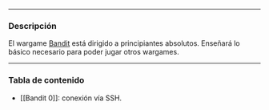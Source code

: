 - - -

### Descripción

El wargame [Bandit](https://overthewire.org/wargames/bandit/) está dirigido a principiantes absolutos. Enseñará lo básico necesario para poder jugar otros wargames.

---
### Tabla de contenido

 * [[Bandit 0]]: conexión vía SSH.